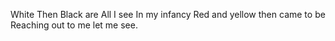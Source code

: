 White
Then
Black are
All I see
In my infancy
Red and yellow then came to be
Reaching out to me
let me see.
